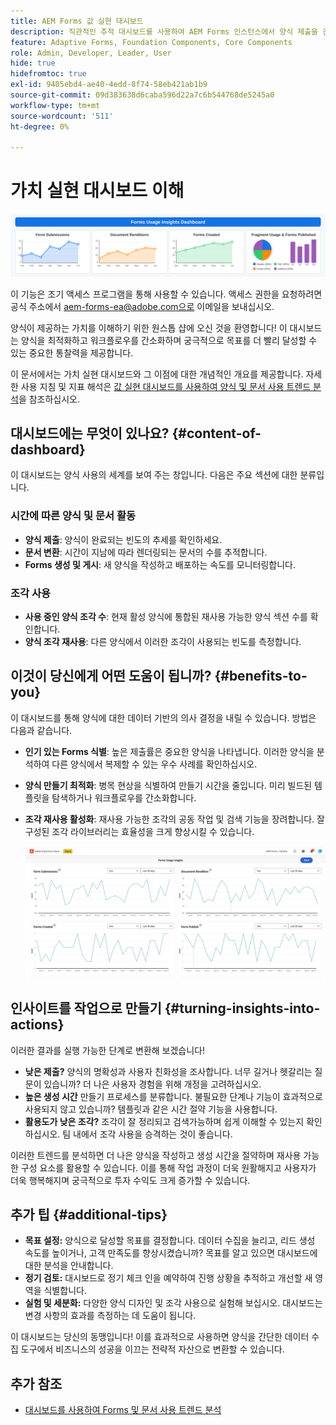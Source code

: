 ```yaml
---
title: AEM Forms 값 실현 대시보드
description: 직관적인 추적 대시보드를 사용하여 AEM Forms 인스턴스에서 양식 제출을 간편하게 모니터링합니다.
feature: Adaptive Forms, Foundation Components, Core Components
role: Admin, Developer, Leader, User
hide: true
hidefromtoc: true
exl-id: 9405ebd4-ae40-4edd-8f74-58eb421ab1b9
source-git-commit: 09d383638d6caba596d22a7c6b544768de5245a0
workflow-type: tm+mt
source-wordcount: '511'
ht-degree: 0%

---
```


# 가치 실현 대시보드 이해

![Fvalue 실현 대시보드](/help/edge/docs/forms/universal-editor/assets/forms-insights-banner.svg)


<span class="preview"> 이 기능은 조기 액세스 프로그램을 통해 사용할 수 있습니다. 액세스 권한을 요청하려면 공식 주소에서 aem-forms-ea@adobe.com으로 이메일을 보내십시오. <span>


양식이 제공하는 가치를 이해하기 위한 원스톱 샵에 오신 것을 환영합니다! 이 대시보드는 양식을 최적화하고 워크플로우를 간소화하며 궁극적으로 목표를 더 빨리 달성할 수 있는 중요한 통찰력을 제공합니다.

이 문서에서는 가치 실현 대시보드와 그 이점에 대한 개념적인 개요를 제공합니다. 자세한 사용 지침 및 지표 해석은 [값 실현 대시보드를 사용하여 양식 및 문서 사용 트렌드 분석](/help/forms/using-the-value-realization-dashboard.md)을 참조하십시오.


## 대시보드에는 무엇이 있나요? {#content-of-dashboard}

이 대시보드는 양식 사용의 세계를 보여 주는 창입니다. 다음은 주요 섹션에 대한 분류입니다.


### 시간에 따른 양식 및 문서 활동

* **양식 제출**: 양식이 완료되는 빈도의 추세를 확인하세요.
* **문서 변환**: 시간이 지남에 따라 렌더링되는 문서의 수를 추적합니다.
* **Forms 생성 및 게시**: 새 양식을 작성하고 배포하는 속도를 모니터링합니다.

### 조각 사용

* **사용 중인 양식 조각 수**: 현재 활성 양식에 통합된 재사용 가능한 양식 섹션 수를 확인합니다.
* **양식 조각 재사용**: 다른 양식에서 이러한 조각이 사용되는 빈도를 측정합니다.


## 이것이 당신에게 어떤 도움이 됩니까? {#benefits-to-you}

이 대시보드를 통해 양식에 대한 데이터 기반의 의사 결정을 내릴 수 있습니다. 방법은 다음과 같습니다.

* **인기 있는 Forms 식별**: 높은 제출률은 중요한 양식을 나타냅니다. 이러한 양식을 분석하여 다른 양식에서 복제할 수 있는 우수 사례를 확인하십시오.
* **양식 만들기 최적화**: 병목 현상을 식별하여 만들기 시간을 줄입니다. 미리 빌드된 템플릿을 탐색하거나 워크플로우를 간소화합니다.
* **조각 재사용 활성화**: 재사용 가능한 조각의 공동 작업 및 검색 기능을 장려합니다. 잘 구성된 조각 라이브러리는 효율성을 크게 향상시킬 수 있습니다.

  ![값 실현 대시보드](/help/forms/assets/forms-usage-insights.png)


## 인사이트를 작업으로 만들기 {#turning-insights-into-actions}

이러한 결과를 실행 가능한 단계로 변환해 보겠습니다!

* **낮은 제출?** 양식의 명확성과 사용자 친화성을 조사합니다. 너무 길거나 헷갈리는 질문이 있습니까? 더 나은 사용자 경험을 위해 개정을 고려하십시오.
* **높은 생성 시간** 만들기 프로세스를 분류합니다. 불필요한 단계나 기능이 효과적으로 사용되지 않고 있습니까? 템플릿과 같은 시간 절약 기능을 사용합니다.
* **활용도가 낮은 조각?** 조각이 잘 정리되고 검색가능하며 쉽게 이해할 수 있는지 확인하십시오. 팀 내에서 조각 사용을 승격하는 것이 좋습니다.

이러한 트렌드를 분석하면 더 나은 양식을 작성하고 생성 시간을 절약하며 재사용 가능한 구성 요소를 활용할 수 있습니다. 이를 통해 작업 과정이 더욱 원활해지고 사용자가 더욱 행복해지며 궁극적으로 투자 수익도 크게 증가할 수 있습니다.

## 추가 팁 {#additional-tips}

* **목표 설정:** 양식으로 달성할 목표를 결정합니다. 데이터 수집을 늘리고, 리드 생성 속도를 높이거나, 고객 만족도를 향상시켰습니까? 목표를 알고 있으면 대시보드에 대한 분석을 안내합니다.
* **정기 검토:** 대시보드로 정기 체크 인을 예약하여 진행 상황을 추적하고 개선할 새 영역을 식별합니다.
* **실험 및 세분화:** 다양한 양식 디자인 및 조각 사용으로 실험해 보십시오. 대시보드는 변경 사항의 효과를 측정하는 데 도움이 됩니다.

이 대시보드는 당신의 동맹입니다! 이를 효과적으로 사용하면 양식을 간단한 데이터 수집 도구에서 비즈니스의 성공을 이끄는 전략적 자산으로 변환할 수 있습니다.

## 추가 참조

* [대시보드를 사용하여 Forms 및 문서 사용 트렌드 분석](/help/forms/using-the-value-realization-dashboard.md)